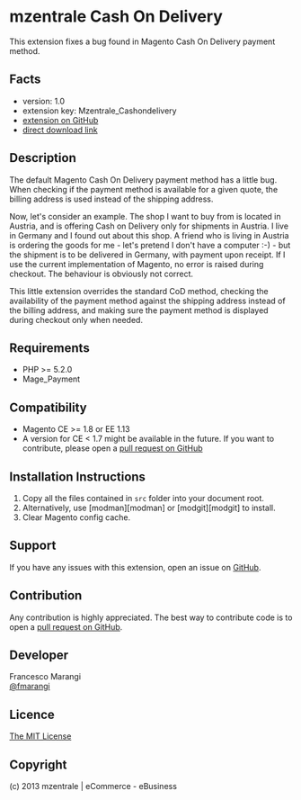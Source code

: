 mzentrale Cash On Delivery
==============================
This extension fixes a bug found in Magento Cash On Delivery payment method.

Facts
-----
- version: 1.0
- extension key: Mzentrale_Cashondelivery
- [extension on GitHub](https://github.com/mzentrale/Mzentrale_Cashondelivery)
- [direct download link](https://github.com/mzentrale/Mzentrale_Cashondelivery/archive/CE-1.8.zip)

Description
-----------
The default Magento Cash On Delivery payment method has a little bug. When checking if the payment method is available for a given quote, the billing address is used instead of the shipping address.

Now, let's consider an example. The shop I want to buy from is located in Austria, and is offering Cash on Delivery only for shipments in Austria. I live in Germany and I found out about this shop. A friend who is living in Austria is ordering the goods for me - let's pretend I don't have a computer :-) - but the shipment is to be delivered in Germany, with payment upon receipt. If I use the current implementation of Magento, no error is raised during checkout. The behaviour is obviously not correct.

This little extension overrides the standard CoD method, checking the availability of the payment method against the shipping address instead of the billing address, and making sure the payment method is displayed during checkout only when needed.

Requirements
------------
- PHP >= 5.2.0
- Mage_Payment

Compatibility
-------------
- Magento CE >= 1.8 or EE 1.13
- A version for CE < 1.7 might be available in the future. If you want to contribute, please open a [pull request on GitHub](https://help.github.com/articles/using-pull-requests)

Installation Instructions
-------------------------
1. Copy all the files contained in `src` folder into your document root.
2. Alternatively, use [modman][modman] or [modgit][modgit] to install.
3. Clear Magento config cache.

Support
-------
If you have any issues with this extension, open an issue on [GitHub](https://github.com/mzentrale/Mzentrale_Cashondelivery/issues).

Contribution
------------
Any contribution is highly appreciated. The best way to contribute code is to open a [pull request on GitHub](https://help.github.com/articles/using-pull-requests).

Developer
---------
Francesco Marangi  
[@fmarangi](https://twitter.com/fmarangi)

Licence
-------
[The MIT License](http://opensource.org/licenses/MIT)

Copyright
---------
(c) 2013 mzentrale | eCommerce - eBusiness
